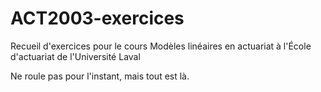 # ACT2003-exercices
Recueil d'exercices pour le cours Modèles linéaires en actuariat à l'École d'actuariat de l'Université Laval

Ne roule pas pour l'instant, mais tout est là.

